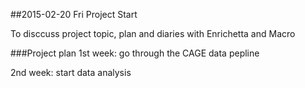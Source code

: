 ##2015-02-20 Fri
Project Start

To disccuss project topic, plan and diaries with Enrichetta and Macro
	
###Project plan
1st week: go through the CAGE data pepline

2nd week: start data analysis
